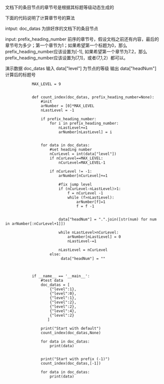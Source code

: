 文档下的条目节点的章节号是根据其标题等级动态生成的

下面的代码说明了计算章节号的算法

intput: doc_datas 为排好序的文档下的条目节点

input: prefix_heading_number 前序的章节号，假设文档之前还有内容，最后的章节号为多少；第一个章节为1；如果希望第一个标题为0，那么prefix_heading_number应该设置为[-1], 如果希望第一个章节为7.2，那么prefix_heading_number应该设置为[7,1]，或者(7,1,2）都可以。

演示数据 doc_datas
输入 data["level"] 为节点的等级
输出 data["headNum"] 计算后的标题号



                MAX_LEVEL = 9


                def count_index(doc_datas, prefix_heading_number=None):
                    #init 
                    arNumber = [0]*MAX_LEVEL
                    nLastLevel = -1

                    if prefix_heading_number:
                        for i in prefix_heading_number:
                            nLastLevel+=1
                            arNumber[nLastLevel] = i


                    for data in doc_datas:
                        #set heading number
                        nCurLevel = int(data["level"])
                        if nCurLevel==MAX_LEVEL:
                            nCurLevel=MAX_LEVEL-1

                        if nCurLevel != -1:
                            arNumber[nCurLevel]+=1

                            #fix jump level
                            if (nCurLevel-nLastLevel)>1:
                                f = nCurLevel -1
                                while (f>nLastLevel):
                                    arNumber[f]=1
                                    f = f -1


                            data["headNum"] = ".".join([str(num) for num in arNumber[:nCurLevel+1]])

                            while nLastLevel>nCurLevel:
                                arNumber[nLastLevel] = 0
                                nLastLevel-=1

                            nLastLevel = nCurLevel
                        else:
                             data["headNum"] = ""



                if __name__ == '__main__':
                    #test data
                    doc_datas = [
                        {"level":1},
                        {"level":0},
                        {"level":1},
                        {"level":2},
                        {"level":2},
                        {"level":4},
                        {"level":2}        
                       ]

                    print("Start with default")
                    count_index(doc_datas,None)

                    for data in doc_datas:
                        print(data)


                    print("Start with prefix (-1)")
                    count_index(doc_datas,[-1])

                    for data in doc_datas:
                        print(data)

